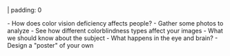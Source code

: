 | padding: 0


<div class="grid" style="padding:var(--base8) var(--base2);">




<f-section-card title="1: Explore color blindness" section="cb-explore">
- How does color vision deficiency affects people?
</f-section-card>

<f-section-card title="2: Photo safari" section="cb-safari">
- Gather some photos to analyze
</f-section-card>

<f-section-card title="3: Simulator" section="cb-simulator">
- See how different colorblindness types affect your images
</f-section-card>

<f-section-card title="4: Facts about color blindness" section="cb-facts">
- What we should know about the subject
</f-section-card>

<f-section-card title="5: Color perception" section="cb-eye">
- What happens in the eye and brain?
</f-section-card>

<f-section-card title="5: Design your own" section="cb-designer">
- Design a "poster" of your own
</f-section-card>



<!-- <f-section-card
  title="Test"
  section="test"
  :completed="get('completed')"
>{{ get('completed') ? 'Test done' : 'Do a test!' }}</f-section-card> -->
</div>



<!-- 
<div class="grid" style="--cols: 1fr 1fr 1fr; --gap: var(--base);">
        <f-card v-on:click.native="send('goto', 'cbSimulator')" style="border: 0px solid var(--primary); font-weight: normal;" :color="color('white')" :background="color('purple')">Start here</f-card>
        <f-card v-on:click.native="send('goto', 'cbSafari')"  style="font-weight: normal;" :color="color('yellow')">
            <h5 style="color: var(--darkgray);">Photo safari</h5>
        </f-card>
</div> -->